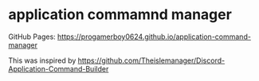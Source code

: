 # application commamnd manager
GitHub Pages: https://progamerboy0624.github.io/application-command-manager

This was inspired by https://github.com/Theislemanager/Discord-Application-Command-Builder

